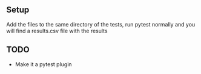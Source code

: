 ## Setup
Add the files to the same directory of the tests, run pytest normally and you will find a results.csv file with the results

## TODO
- Make it a pytest plugin
